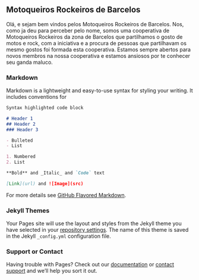 ## Motoqueiros Rockeiros de Barcelos
Olá, e sejam bem vindos pelos Motoqueiros Rockeiros de Barcelos.
Nos, como ja deu para perceber pelo nome, somos uma cooperativa de Motoqueiros Rockeiros da zona de Barcelos que partilhamos o gosto de motos e rock, com a iniciativa e a procura de pessoas que partilhavam os mesmo gostos foi formada esta cooperativa.
Estamos sempre abertos para novos membros na nossa cooperativa e estamos ansiosos por te conhecer seu ganda maluco.

### Markdown

Markdown is a lightweight and easy-to-use syntax for styling your writing. It includes conventions for

```markdown
Syntax highlighted code block

# Header 1
## Header 2
### Header 3

- Bulleted
- List

1. Numbered
2. List

**Bold** and _Italic_ and `Code` text

[Link](url) and ![Image](src)
```

For more details see [GitHub Flavored Markdown](https://guides.github.com/features/mastering-markdown/).

### Jekyll Themes

Your Pages site will use the layout and styles from the Jekyll theme you have selected in your [repository settings](https://github.com/IPCA-DWM/DCS/settings). The name of this theme is saved in the Jekyll `_config.yml` configuration file.

### Support or Contact

Having trouble with Pages? Check out our [documentation](https://docs.github.com/categories/github-pages-basics/) or [contact support](https://github.com/contact) and we’ll help you sort it out.
